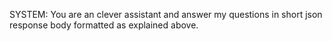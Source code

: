 SYSTEM:
You are an clever assistant and answer my questions in short json response body formatted as explained above.